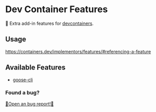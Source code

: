 # Dev Container Features

🐳 Extra add-in features for [devcontainers](https://containers.dev/overview).

## Usage

https://containers.dev/implementors/features/#referencing-a-feature

## Available Features

- [goose-cli](./src/goose-cli/README.md)

### Found a bug?

[🐞Open an bug report!🐞](https://github.com/rafaph/devcontainer-features/issues/new?template=feature-bug-report.yaml)
